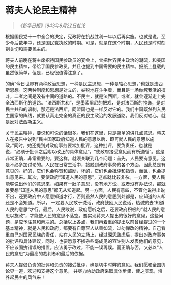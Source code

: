 # 蒋夫人论民主精神

> _《新华日报》1943年9月22日社论_

根据国民党十一中全会的决定，宪政将在抗战胜利一年以后再实施。也就是说，至少今后数年中，还是国民党执政的时期。可是，就是在这个时期，人民还是时时刻刻关切和需要民主的。

蒋夫人前晚在蒋主席招待国民参政员的宴会上，曾把世界民主政治的潮流，和美国的民主精神，带给了国民参政员，并且也提到中国需要的民主精神。报纸上登载的虽然很简单，但是，已经很值得注意了。

的确“今日世界有两种政治思想，一种是民主思想，一种是轴心思想，”也就是法西斯思想。这两种制度和思想是对立的，尖锐地在斗争着，而且是一场你死我活的搏斗，二者之间是没有中间的道路的。不民主，就是法西斯，或者，就会逐渐走上完全法西斯化的道路。“法西斯共和”，是墨索里尼的把戏，是对法西斯的掩饰，是对民主共和的讽刺，那还是法西斯，同盟国也是一样反对它的。我们中国既然列入民主国家的阵线，就要认真走完全的真正的民主政治的发展道路。我们反对轴心，就是反对法西斯主义。

关于民主精神，要说和可说的话很多。我们在这里，只是简单的讲几点意思。蒋夫人在报告中说到“民主国家政府知道人民的意思以后，即可就人民的意思以施政。”同时，她还提到对政府事务要常加批评，这种批评，要负责任，也就是说，“必须于批评之后附以改正的具体意见”，“使政府接受意见而有所遵循”。这是非常正确，非常重要的。要这样，就须关联到几个问题：首先，人民要有意见。这是不必多加讨论的。人民在日常生活中，接触到政府事务的各个方面，因此总是有意见的。好的，它们也会称赞和鼓励，坏的，它们也会批评和指责，而且，也会提出意见来。其次，要使政府“知道人民的意思”，这点就比较复杂。一方面，要人民能够说出他们的意思来，如果有一肚子意思，没有地方说，或者没有办法说，那就谁要想“知道人民的意思”都无从知道起。另一方面，人民有意四，不管他说得出说不出，还要政府中人愿意知道才行，否则虽然人民的意思到处都是，应知道的人却还是不会知道。所以， 一定要人民敢于说话，政府鼓励人民说话，热诚的去“知道人民的意思”才行。最后，人民敢说，政府愿听之后，还要政府积极的“就人民的意思以施政”，才能使人民的意思不落空。要实现蒋夫人提出的很好的意见，这些问题，是应予注意和解决的。总括以上各点，我们再着重的提出以前曾经提过的一个基本精神，就是人民和政府，都要有自尊容人从善如流，过勿惮改的精神。自己看重自己对国家民族的责任，站在人民的立场上，经过深思熟虑后，提出对政府事务的批评和具体建议，同时，也要愿意不掺杂些毫成见的容许别人发表他们的意见，不应该固执错误的措置。应该勇于改过，不能一误再误。而正确与否，又必以“人民的意思”为最高的裁判者和最后的依据。

蒋夫人提倡负责的批评和负责的接受批评，确是切中时弊的意见。我们愿和全国舆论界一道，欢迎和支持这个意见， 并尽力协助政府采取具体步骤，使之实现，培养起民主的风气来！
